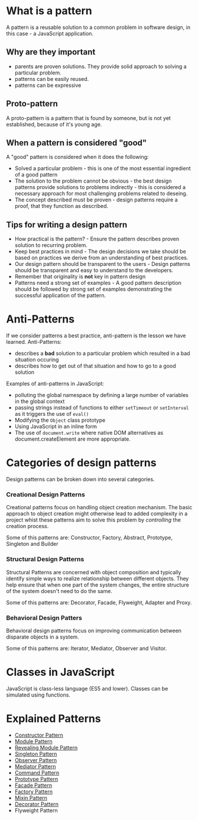 # What is a pattern

А pattern is a reusable solution to a common problem in software design, in this case - a JavaScript application.

## Why are they important

- parents are proven solutions. They provide solid approach to solving a particular problem.
- patterns can be easily reused.
- patterns can be expressive

## Proto-pattern

A proto-pattern is a pattern that is found by someone, but is not yet established, because of it's young age.

## When a pattern is considered "good"
A "good" pattern is considered when it does the following:

- Solved a particular problem - this is one of the most essential ingredient of a good pattern
- The solution to the problem cannot be obvious - the best design patterns provide solutions to problems indirectly - this is considered a necessary approach for most challenging problems related to deseing.
- The concept described must be proven - design patterns require a proof, that they function as described.

## Tips for writing a design pattern

- How practical is the pattern? - Ensure the pattern describes proven solution to recurring problem.
- Keep best practices in mind - The design decisions we take should be based on practices we derive from an understanding of best practices.
- Our design pattern should be transparent to the users - Design patterns should be transparent and easy to understand to the developers.
- Remember that originality is **not** key in pattern design
- Patterns need a strong set of examples - A good pattern description should be followed by strong set of examples demonstrating the successful application of the pattern.

# Anti-Patterns

If we consider patterns a best practice, anti-pattern is the lesson we have learned. Anti-Patterns:

- describes a **bad** solution to a particular problem which resulted in a bad situation occuring
- describes how to get out of that situation and how to go to a good solution

Examples of anti-patterns in JavaScript:

- polluting the global namespace by defining a large number of variables in the global context
- passing strings instead of functions to either `setTimeout` or `setInterval` as it triggers the use of `eval()`
- Modifying the `Object` class prototype
- Using JavaScript in an inline form
- The use of `document.write` where native DOM alternatives as document.createElement are more appropriate.

# Categories of design patterns

Design patterns can be broken down into several categories.

### Creational Design Patterns

Creational patterns focus on handling object creation mechanism. The basic approach to object creation might otherwise lead to added complexity in a project whist these patterns aim to solve this problem by _controlling_ the creation process.

Some of this patterns are: Constructor, Factory, Abstract, Prototype, Singleton and Builder

### Structural Design Patterns

Structural Patterns are concerned with object composition and typically identify simple ways to realize relationship between different objects. They help ensure that when one part of the system changes, the entire structure of the system doesn't need to do the same.

Some of this patterns are: Decorator, Facade, Flyweight, Adapter and Proxy.

### Behavioral Design Patters

Behavioral design patterns focus on improving communication between disparate objects in a system.

Some of this patterns are: Iterator, Mediator, Observer and Visitor.

# Classes in JavaScript

JavaScript is class-less language (ES5 and lower). Classes can be simulated using functions.

# Explained Patterns

- [Constructor Pattern](https://github.com/KleoPetroff/javascript-design-patterns/tree/master/constructor-pattern)
- [Module Pattern](https://github.com/KleoPetroff/javascript-design-patterns/tree/master/module-pattern)
- [Revealing Module Pattern](https://github.com/KleoPetroff/javascript-design-patterns/tree/master/revealing-module-pattern)
- [Singleton Pattern](https://github.com/KleoPetroff/javascript-design-patterns/tree/master/singleton-pattern)
- [Observer Pattern](https://github.com/KleoPetroff/javascript-design-patterns/tree/master/observer-pattern)
- [Mediator Pattern](https://github.com/KleoPetroff/javascript-design-patterns/tree/master/mediator-pattern)
- [Command Pattern](https://github.com/KleoPetroff/javascript-design-patterns/tree/master/command-pattern)
- [Prototype Pattern](https://github.com/KleoPetroff/javascript-design-patterns/tree/master/prototype-pattern)
- [Facade Pattern](https://github.com/KleoPetroff/javascript-design-patterns/tree/master/facade-pattern)
- [Factory Pattern](https://github.com/KleoPetroff/javascript-design-patterns/tree/master/factory-pattern)
- [Mixin Pattern](https://github.com/KleoPetroff/javascript-design-patterns/tree/master/mixins)
- [Decorator Pattern](https://github.com/KleoPetroff/javascript-design-patterns/tree/master/decorator-pattern)
- Flyweight Pattern
